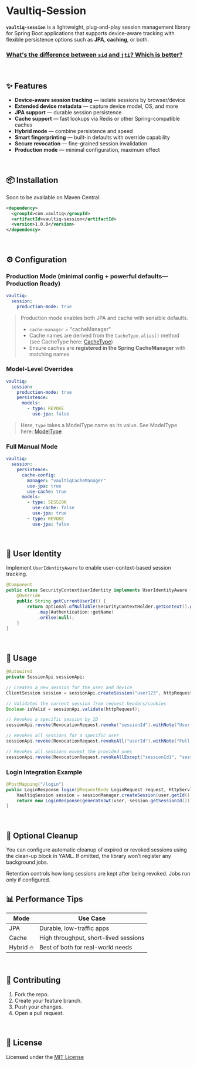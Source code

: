 # Vaultiq-Session

**`vaultiq-session`** is a lightweight, plug-and-play session management library for Spring Boot applications that supports device-aware tracking with flexible persistence options such as **JPA**, **caching**, or both.

### [What's the difference between ](https://github.com/govaultiq/vaultiq-session/blob/main/sid_vs_jti.md)[`sid`](https://github.com/govaultiq/vaultiq-session/blob/main/sid_vs_jti.md)[ and ](https://github.com/govaultiq/vaultiq-session/blob/main/sid_vs_jti.md)[`jti`](https://github.com/govaultiq/vaultiq-session/blob/main/sid_vs_jti.md)[? Which is better?](https://github.com/govaultiq/vaultiq-session/blob/main/sid_vs_jti.md)

<br>

## ✨ Features

* **Device-aware session tracking** — isolate sessions by browser/device
* **Extended device metadata** — capture device model, OS, and more
* **JPA support** — durable session persistence
* **Cache support** — fast lookups via Redis or other Spring-compatible caches
* **Hybrid mode** — combine persistence and speed
* **Smart fingerprinting** — built-in defaults with override capability
* **Secure revocation** — fine-grained session invalidation
* **Production mode** — minimal configuration, maximum effect

<br>

## 📦 Installation

Soon to be available on Maven Central:

```xml
<dependency>
  <groupId>com.vaultiq</groupId>
  <artifactId>vaultiq-session</artifactId>
  <version>1.0.0</version>
</dependency>
```

<br>

## ⚙️ Configuration

### Production Mode (minimal config + powerful defaults—Production Ready)

```yaml
vaultiq:
  session:
    production-mode: true
```

> Production mode enables both JPA and cache with sensible defaults.
>
> * `cache-manager` = "cacheManager"
> * Cache names are derived from the `CacheType.alias()` method (see CacheType here: [CacheType](https://github.com/govaultiq/vaultiq-session/blob/main/src/main/java/vaultiq/session/cache/util/CacheType.java))
> * Ensure caches are **registered in the Spring CacheManager** with matching names

### Model-Level Overrides

```yaml
vaultiq:
  session:
    production-mode: true
    persistence:
      models:
        - type: REVOKE
          use-jpa: false
```
> Here, `type` takes a ModelType name as its value. See ModelType here: [ModelType](https://github.com/govaultiq/vaultiq-session/blob/main/src/main/java/vaultiq/session/model/ModelType.java)

### Full Manual Mode

```yaml
vaultiq:
  session:
    persistence:
      cache-config:
        manager: "vaultiqCacheManager"
        use-jpa: true
        use-cache: true
      models:
        - type: SESSION
          use-cache: false
          use-jpa: true
        - type: REVOKE
          use-jpa: false
```

<br>

## 🔐 User Identity

Implement `UserIdentityAware` to enable user-context-based session tracking.

```java
@Component
public class SecurityContextUserIdentity implements UserIdentityAware {
    @Override
    public String getCurrentUserId() {
        return Optional.ofNullable(SecurityContextHolder.getContext().getAuthentication())
            .map(Authentication::getName)
            .orElse(null);
    }
}
```

<br>

## 📍 Usage

```java
@Autowired
private SessionApi sessionApi;

// Creates a new session for the user and device
ClientSession session = sessionApi.createSession("user123", httpRequest);

// Validates the current session from request headers/cookies
Boolean isValid = sessionApi.validate(httpRequest);

// Revokes a specific session by ID
sessionApi.revoke(RevocationRequest.revoke("sessionId").withNote("User logged out"));

// Revokes all sessions for a specific user
sessionApi.revoke(RevocationRequest.revokeAll("userId").withNote("Full logout"));

// Revokes all sessions except the provided ones
sessionApi.revoke(RevocationRequest.revokeAllExcept("sessionId1", "sessionId2").withNote("Keep some active"));
```

### Login Integration Example

```java
@PostMapping("/login")
public LoginResponse login(@RequestBody LoginRequest request, HttpServletRequest httpRequest) {
    VaultiqSession session = sessionManager.createSession(user.getId(), httpRequest);
    return new LoginResponse(generateJwt(user, session.getSessionId()));
}
```

<br>

## 🔄 Optional Cleanup

You can configure automatic cleanup of expired or revoked sessions using the clean-up block in YAML. If omitted, the library won’t register any background jobs.

Retention controls how long sessions are kept after being revoked. Jobs run only if configured.

## 📊 Performance Tips

| Mode      | Use Case                              |
| --------- | ------------------------------------- |
| JPA       | Durable, low-traffic apps             |
| Cache     | High throughput, short-lived sessions |
| Hybrid 🔥 | Best of both for real-world needs     |

<br>

## 🤝 Contributing

1. Fork the repo.
2. Create your feature branch.
3. Push your changes.
4. Open a pull request.

<br>

## 📍 License

Licensed under the [MIT License](LICENSE)
